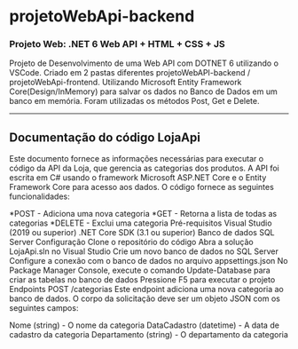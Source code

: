 # projetoWebApi-backend

### Projeto Web: .NET 6 Web API + HTML + CSS + JS

  Projeto de Desenvolvimento de uma Web API com DOTNET 6 utilizando o VSCode. Criado em 2 pastas diferentes projetoWebAPI-backend / projetoWebApi-frontend. Utilizando Microsoft Entity Framework Core(Design/InMemory) para salvar os dados no Banco de Dados em um banco em memória. Foram utilizadas os métodos Post, Get e Delete.

----
<div>
  <h2>Documentação do código LojaApi</h2>
Este documento fornece as informações necessárias para executar o código da API da Loja, que gerencia as categorias dos produtos. A API foi escrita em C# usando o framework Microsoft ASP.NET Core e o Entity Framework Core para acesso aos dados. O código fornece as seguintes funcionalidades:

*POST - Adiciona uma nova categoria
*GET - Retorna a lista de todas as categorias
*DELETE - Exclui uma categoria
Pré-requisitos
Visual Studio (2019 ou superior)
.NET Core SDK (3.1 ou superior)
Banco de dados SQL Server
Configuração
Clone o repositório do código
Abra a solução LojaApi.sln no Visual Studio
Crie um novo banco de dados no SQL Server
Configure a conexão com o banco de dados no arquivo appsettings.json
No Package Manager Console, execute o comando Update-Database para criar as tabelas no banco de dados
Pressione F5 para executar o projeto
Endpoints
POST /categorias
Este endpoint adiciona uma nova categoria ao banco de dados. O corpo da solicitação deve ser um objeto JSON com os seguintes campos:

Nome (string) - O nome da categoria
DataCadastro (datetime) - A data de cadastro da categoria
Departamento (string) - O departamento da categoria
</div>
